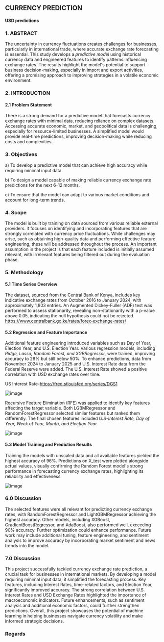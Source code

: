 ## CURRENCY PREDICTION

#### USD predictions

### 1. ABSTRACT
The uncertainty in currency fluctuations creates challenges for businesses, particularly in international trade, where accurate exchange rate forecasting is essential. 
This study develops a *predictive model* using historical currency data and engineered features to identify patterns influencing exchange rates. 
The results highlight the model's potential to support business decision-making, especially in import and export activities, offering a promising approach to improving strategies in a volatile economic environment.

### 2. INTRODUCTION
#### 2.1 Problem Statement
There is a strong demand for a predictive model that forecasts currency exchange rates with minimal data, reducing reliance on complex datasets. 
Accessing accurate economic, market, and geopolitical data is challenging, especially for resource-limited businesses. 
A simplified model would provide real-time predictions, improving decision-making while reducing costs and complexities.

### 3. Objectives
a) To develop a predictive model that can achieve high accuracy while requiring minimal input data.

b) To design a model capable of making reliable currency exchange rate predictions for the next 6-12 months.

c) To ensure that the model can adapt to various market conditions and account for long-term trends.

### 4. Scope
The model is built by training on data sourced from various reliable external providers. It focuses on 
identifying and incorporating features that are strongly correlated with currency price fluctuations. While 
challenges may arise, such as obtaining high-quality data and performing effective feature engineering, 
these will be addressed throughout the process. An important assumption in the project is that each 
feature included is initially assumed relevant, with irrelevant features being filtered out during the 
evaluation phase.
### 5. Methodology
#### 5.1 Time Series Overview
The dataset, sourced from the Central Bank of Kenya, includes key indicative exchange rates from October 2016 to January 2024, with approximately 1,803 entries. 
An Augmented Dickey-Fuller (ADF) test was performed to assess stationarity, revealing non-stationarity with a p-value above 0.05, indicating the null hypothesis could not be rejected.
https://www.centralbank.go.ke/rates/forex-exchange-rates/
#### 5.2 Regression and Feature Importance
Additional feature engineering introduced variables such as Day of Year, Election Year, and U.S. Election Year. 
Various regression models, including *Ridge, Lasso, Random Forest, and XGBRegressor,* were trained, improving accuracy to 28% but still below 50%. 
To enhance predictions, data from November 2024 to January 2025 and U.S. Interest Rate data from the Federal Reserve were added. 
The U.S. Interest Rate showed a positive correlation with USD exchange rates over time.

US Interest Rate-https://fred.stlouisfed.org/series/DGS1

![image](https://github.com/user-attachments/assets/5abbce6d-5d60-42ec-bc49-6eb1d713ed00)

Recursive Feature Elimination (RFE) was applied to identify key features affecting the target variable. Both LGBMRegressor and RandomForestRegressor selected similar features but ranked them differently. 
The final chosen features included *U.S-Interest Rate, Day of Year, Week of Year, Month, and Election Year.*

![image](https://github.com/user-attachments/assets/9b182d61-6e8f-445b-800a-a535311eceda)

#### 5.3 Model Training and Prediction Results
Training the models with unscaled data and all available features yielded the highest accuracy of 96%. 
Predictions on X_test were plotted alongside actual values, visually confirming the Random Forest model's strong performance in forecasting currency exchange rates, highlighting its reliability and effectiveness.

![image](https://github.com/user-attachments/assets/8ba54ae6-23c3-4fb7-9b92-bc394b80dd87)

### 6.0 Discussion
The selected features were all relevant for predicting currency exchange rates, with RandomForestRegressor and LightGBMRegressor achieving the highest accuracy. 
Other models, including XGBoost, GradientBoostRegressor, and AdaBoost, also performed well, exceeding 90% accuracy. Further optimization could enhance performance. 
Future work may include additional tuning, feature engineering, and sentiment analysis to improve accuracy by incorporating market sentiment and news trends into the model.
### 7.0 Discussion
This project successfully tackled currency exchange rate prediction, a crucial task for businesses in international markets. 
By developing a model requiring minimal input data, it simplified the forecasting process. 
Key features, including Interest Rates, time-related factors, and Election Year, significantly improved accuracy. 
The strong correlation between U.S. Interest Rates and USD Exchange Rates highlighted the importance of macroeconomic indicators. 
Future enhancements, such as sentiment analysis and additional economic factors, could further strengthen predictions. 
Overall, this project showcases the potential of machine learning in helping businesses navigate currency volatility and make informed strategic decisions.

### Regards
